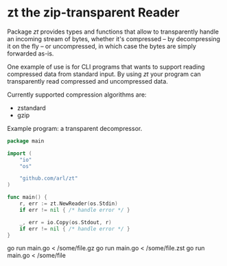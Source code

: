 # zt the zip-transparent Reader

Package *zt* provides types and functions that allow to transparently handle an
incoming stream of bytes, whether it's compressed – by decompressing it on the
fly – or uncompressed, in which case the bytes are simply forwarded as-is.

One example of use is for CLI programs that wants to support reading compressed
data from standard input. By using *zt* your program can transparently read
compressed and uncompressed data.

Currently supported compression algorithms are:
  - zstandard
  - gzip


Example program: a transparent decompressor.

```go
package main

import (
	"io"
	"os"

	"github.com/arl/zt"
)

func main() {
	r, err := zt.NewReader(os.Stdin)
	if err != nil { /* handle error */ }

	_, err = io.Copy(os.Stdout, r)
	if err != nil { /* handle error */ }
}
```

go run main.go < /some/file.gz
go run main.go < /some/file.zst
go run main.go < /some/file
